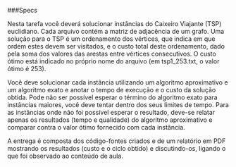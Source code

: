 ###Specs

Nesta tarefa você deverá solucionar instâncias do Caixeiro Viajante (TSP) euclidiano. Cada arquivo contém a matriz de adjacência de um grafo. Uma solução para o TSP é um ordenamento dos vértices, que indica em que ordem estes devem ser visitados, e o custo total deste ordenamento, dado pela soma dos valores das arestas entre vértices consecutivos. O custo ótimo está indicado no próprio nome do arquivo (em tsp1_253.txt, o valor ótimo é 253).

Você deve solucionar cada instância utilizando um algoritmo aproximativo e um algoritmo exato e anotar o tempo de execução e o custo da solução obtida. Pode não ser possível esperar o término do algoritmo exato para instâncias maiores, você deve tentar dentro dos seus limites de tempo. Para as instâncias onde não foi possível esperar o resultado, deve-se relatar apenas os resultados (tempo e qualidade) do algoritmo aproximativo e comparar contra o valor ótimo fornecido com cada instância.

A entrega é composta dos código-fontes criados e de um relatório em PDF mostrando os resultados (custo e o ciclo obtido) e discutindo-os, ligando o que foi observado ao conteúdo de aula.
